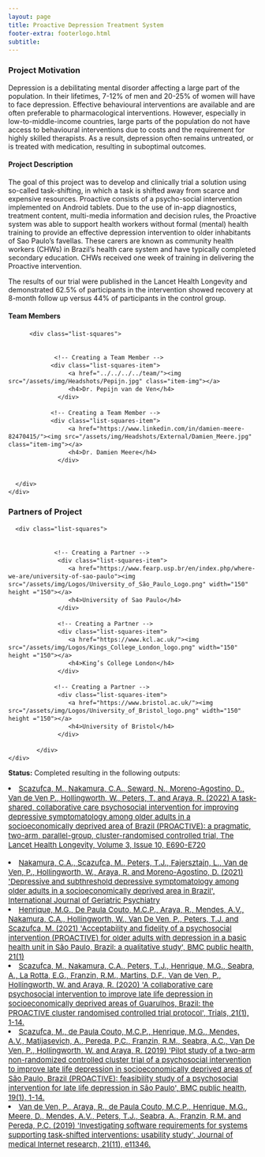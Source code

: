 ```yaml
---
layout: page
title: Proactive Depression Treatment System
footer-extra: footerlogo.html
subtitle: 
---
```



### Project Motivation
Depression is a debilitating mental disorder affecting a large part of the population. In their lifetimes, 7-12% of men and 20-25% of women will have to face depression. Effective behavioural interventions are available and are often preferable to pharmacological interventions. However, especially in low-to-middle-income countries, large parts of the population do not have access to behavioural interventions due to costs and the requirement for highly skilled therapists. As a result, depression often remains untreated, or is treated with medication, resulting in suboptimal outcomes. 

#### Project Description
The goal of this project was to develop and clinically trial a solution using so-called task-shifting, in which a task is shifted away from scarce and expensive resources. Proactive consists of a psycho-social intervention implemented on Android tablets. Due to the use of in-app diagnostics, treatment content, multi-media information and decision rules, the Proactive system was able to support health workers without formal (mental) health training to provide an effective depression intervention to older inhabitants of Sao Paulo’s favellas. These carers are known as community health workers (CHWs) in Brazil’s health care system and have typically completed secondary education. CHWs received one week of training in delivering the Proactive intervention. 

The results of our trial were published in the Lancet Health Longevity and demonstrated 62.5% of participants in the intervention showed recovery at 8-month follow up versus 44% of participants in the control group. 

#### Team Members 


<div class="container-fluid">
   
   <div class="row">
                 
          <div class="list-squares">
      
  
                 <!-- Creating a Team Member -->
               	<div class="list-squares-item">
                     <a href="../../../../team/"><img src="/assets/img/Headshots/Pepijn.jpg" class="item-img"></a>
                     <h4>Dr. Pepijn van de Ven</h4>
                  </div>
                  
                <!-- Creating a Team Member -->
               	<div class="list-squares-item">
                     <a href="https://www.linkedin.com/in/damien-meere-82470415/"><img src="/assets/img/Headshots/External/Damien_Meere.jpg" class="item-img"></a>
                     <h4>Dr. Damien Meere</h4>
                  </div>
                                 
              
      </div>
    </div>
</div>

### Partners of Project


<div class="container-fluid">
   
   <div class="row">
      
      <div class="list-squares">
                 
   
                 <!-- Creating a Partner -->
                  <div class="list-squares-item">
                     <a href="https://www.fearp.usp.br/en/index.php/where-we-are/university-of-sao-paulo"><img src="/assets/img/Logos/University_of_São_Paulo_Logo.png" width="150" height ="150"></a>
                     <h4>University of Sao Paulo</h4>
                  </div>
                  
                  <!-- Creating a Partner -->
                  <div class="list-squares-item">
                     <a href="https://www.kcl.ac.uk/"><img src="/assets/img/Logos/Kings_College_London_logo.png" width="150" height ="150"></a>
                     <h4>King’s College London</h4>
                  </div>                 
                                
                 <!-- Creating a Partner -->
                  <div class="list-squares-item">
                     <a href="https://www.bristol.ac.uk/"><img src="/assets/img/Logos/University_of_Bristol_logo.png" width="150" height ="150"></a>
                     <h4>University of Bristol</h4>
                  </div>
                  
            </div>
    </div>
</div>

                  
**Status:** Completed resulting in the following outputs: 

<li style="font-size:15px"><a href ="https://onlinelibrary.wiley.com/doi/10.1002/gps.5665" > Scazufca, M., Nakamura, C.A., Seward, N., Moreno-Agostino, D., Van de Ven P., Hollingworth, W., Peters, T. and Araya, R. (2022) A task-shared, collaborative care psychosocial intervention for improving depressive symptomatology among older adults in a socioeconomically deprived area of Brazil (PROACTIVE): a pragmatic, two-arm, parallel-group, cluster-randomised controlled trial, The Lancet Health Longevity, Volume 3, Issue 10, E690-E720  </a> </li>

<br>

<li style="font-size:15px"><a href ="https://onlinelibrary.wiley.com/doi/10.1002/gps.5665" > Nakamura, C.A., Scazufca, M., Peters, T.J., Fajersztajn, L., Van de Ven, P., Hollingworth, W., Araya, R. and Moreno-Agostino, D. (2021) 'Depressive and subthreshold depressive symptomatology among older adults in a socioeconomically deprived area in Brazil', International Journal of Geriatric Psychiatry  </a> </li>


<li style="font-size:15px"><a href ="https://bmcpublichealth.biomedcentral.com/articles/10.1186/s12889-021-12402-3" > Henrique, M.G., De Paula Couto, M.C.P., Araya, R., Mendes, A.V., Nakamura, C.A., Hollingworth, W., Van De Ven, P., Peters, T.J. and Scazufca, M. (2021) 'Acceptability and fidelity of a psychosocial intervention (PROACTIVE) for older adults with depression in a basic health unit in São Paulo, Brazil: a qualitative study', BMC public health, 21(1)  </a> </li>


<li style="font-size:15px"><a href ="https://trialsjournal.biomedcentral.com/articles/10.1186/s13063-020-04826-w" > Scazufca, M., Nakamura, C.A., Peters, T.J., Henrique, M.G., Seabra, A., La Rotta, E.G., Franzin, R.M., Martins, D.F., Van de Ven, P., Hollingworth, W. and Araya, R. (2020) 'A collaborative care psychosocial intervention to improve late life depression in socioeconomically deprived areas of Guarulhos, Brazil: the PROACTIVE cluster randomised controlled trial protocol', Trials, 21(1), 1-14.  </a> </li>


<li style="font-size:15px"><a href ="https://bmcpublichealth.biomedcentral.com/articles/10.1186/s12889-019-7495-5" > Scazufca, M., de Paula Couto, M.C.P., Henrique, M.G., Mendes, A.V., Matijasevich, A., Pereda, P.C., Franzin, R.M., Seabra, A.C., Van De Ven, P., Hollingworth, W. and Araya, R. (2019) 'Pilot study of a two-arm non-randomized controlled cluster trial of a psychosocial intervention to improve late life depression in socioeconomically deprived areas of São Paulo, Brazil (PROACTIVE): feasibility study of a psychosocial intervention for late life depression in São Paulo', BMC public health, 19(1), 1-14.  </a> </li>


<li style="font-size:15px"><a href ="https://www.jmir.org/2019/11/e11346/" > Van de Ven, P., Araya, R., de Paula Couto, M.C.P., Henrique, M.G., Meere, D., Mendes, A.V., Peters, T.J., Seabra, A., Franzin, R.M. and Pereda, P.C. (2019) 'Investigating software requirements for systems supporting task-shifted interventions: usability study', Journal of medical Internet research, 21(11), e11346.  </a> </li>


